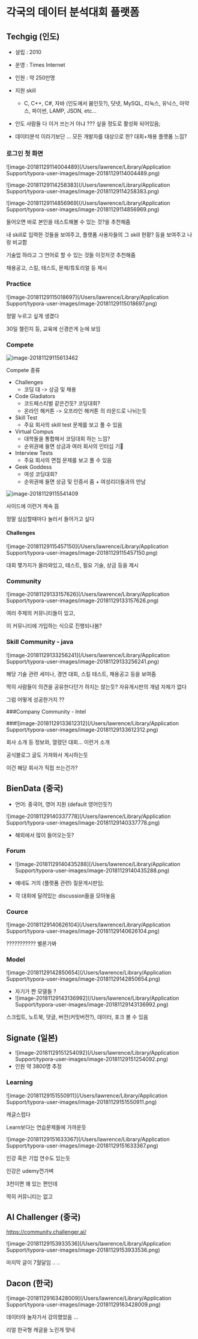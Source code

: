 # 각국의 데이터 분석대회 플랫폼

## Techgig (인도)

- 설립 : 2010
- 운영 : Times Internet
- 인원 : 약 250만명

- 지원 skill
  - C, C++, C#, 자바 (인도에서 붐인듯?), 닷넷, MySQL, 리눅스, 유닉스, 아약스, 파이썬, LAMP,  JSON, etc...
- 인도 사람들 다 이거 쓰는거 아냐 ??? 싶을 정도로 활성화 되어있음; 
- 데이터분석 이라기보단 … 모든 개발자를 대상으로 한? 대회+채용 플랫폼 느낌?

### 로그인 첫 화면

![image-20181129114004489](/Users/lawrence/Library/Application Support/typora-user-images/image-20181129114004489.png)

![image-20181129114258383](/Users/lawrence/Library/Application Support/typora-user-images/image-20181129114258383.png)

![image-20181129114856969](/Users/lawrence/Library/Application Support/typora-user-images/image-20181129114856969.png)

들어오면 바로 본인을 테스트해볼 수 있는 것?을 추천해줌

내 skill로 입력한 것들을 보여주고, 플랫폼 사용자들의 그 skill 현황? 등을 보여주고 나랑 비교함

기술업 하라고 그 언어로 할 수 있는 것들 이것저것 추천해줌

채용공고, 스킬, 테스트, 문제/튜토리얼 등 제시 



### Practice 

![image-20181129115018697](/Users/lawrence/Library/Application Support/typora-user-images/image-20181129115018697.png)



정말 누르고 싶게 생겼다 

30일 챌린지 등, 교육에 신경쓴게 눈에 보임 



### Compete





![image-20181129115613462](/Users/lawrence/Library/Application%20Support/typora-user-images/image-20181129115613462.png)

Compete 종류

- Challenges
  - 코딩 대 -> 상금 및 채용 
- Code Gladiators
  - 코드페스티벌 같은건듯? 코딩대회?
  - 온라인 해커톤 -> 오프라인 해커톤 의 라운드로 나뉘는듯
- Skill Test
  - 주요 회사의 skill test 문제를 보고 풀 수 있음 
- Virtual Compus
  - 대학들을 통합해서 코딩대회 하는 느낌?
  - 순위권에 들면 상금과 여러 회사의 인터십 기
- Interview Tests
  - 주요 회사의 면접 문제를 보고 풀 수 있음
- Geek Goddess
  - 여성 코딩대회?
  - 순위권에 들면 상금 및 인증서 줌 + 여성리더들과의 만남 



![image-20181129115541409](/Users/lawrence/Library/Application%20Support/typora-user-images/image-20181129115541409.png)



사이드에 이런거 계속 뜸

정말 심심할때마다 눌러서 들어가고 싶다  



#### Challenges

![image-20181129115457150](/Users/lawrence/Library/Application Support/typora-user-images/image-20181129115457150.png)



대회 몇가지가 올라와있고, 테스트, 필요 기술, 상금 등을 제시



### Community

![image-20181129133157626](/Users/lawrence/Library/Application Support/typora-user-images/image-20181129133157626.png)

여러 주제의 커뮤니티들이 있고, 

이 커뮤니티에 가입하는 식으로 진행되나봄?

### Skill Community - java

![image-20181129133256241](/Users/lawrence/Library/Application Support/typora-user-images/image-20181129133256241.png)



해당 기술 관련 세미나, 경연 대회, 스킬 테스트, 채용공고 등을 보여줌

딱히 사람들이 의견을 공유한다던가 하지는 않는듯? 자유게시판의 개념 자체가 없다

그럼 어떻게 성공한거지 ?? 



###Company Community - Intel

###![image-20181129133612312](/Users/lawrence/Library/Application Support/typora-user-images/image-20181129133612312.png)

회사 소개 등 정보와, 열렸던 대회… 이런거 소개 

공식블로그 글도 가져와서 게시하는듯 

이건 해당 회사가 직접 쓰는건가?  



## BienData (중국)

- 언어: 중국어, 영어 지원 (default 영어인듯?)

![image-20181129140337778](/Users/lawrence/Library/Application Support/typora-user-images/image-20181129140337778.png)

- 해외에서 많이 들어오는듯?



### Forum

- ![image-20181129140435288](/Users/lawrence/Library/Application Support/typora-user-images/image-20181129140435288.png)

- 얘네도 거의 (플랫폼 관련) 질문게시판임; 
- 각 대회에 달려있는 discussion들을 모아놓음 



### Cource

![image-20181129140626104](/Users/lawrence/Library/Application Support/typora-user-images/image-20181129140626104.png)

??????????? 별론가봐



### Model

![image-20181129142850654](/Users/lawrence/Library/Application Support/typora-user-images/image-20181129142850654.png)

- 자기가 짠 모델들 ?
- ![image-20181129143136992](/Users/lawrence/Library/Application Support/typora-user-images/image-20181129143136992.png)

스크립트, 노트북, 댓글, 버전(커밋버전?), 데이터, 포크 볼 수 있음 



## Signate (일본)

- ![image-20181129151254092](/Users/lawrence/Library/Application Support/typora-user-images/image-20181129151254092.png)
- 인원 약 3800명 추정 



### Learning

![image-20181129151550911](/Users/lawrence/Library/Application Support/typora-user-images/image-20181129151550911.png)

캐글스럽다 

Learn보다는 연습문제들에 가까운듯

![image-20181129151633367](/Users/lawrence/Library/Application Support/typora-user-images/image-20181129151633367.png)



인강 혹은 기업 연수도 있는듯 

인강은 udemy껀가벼



3천이면 꽤 있는 편인데

딱히 커뮤니티는 없고



## AI Challenger (중국)

https://community.challenger.ai/

![image-20181129153933536](/Users/lawrence/Library/Application Support/typora-user-images/image-20181129153933536.png)

마지막 글이 7월달임 .. ..



## Dacon (한국)

![image-20181129163428009](/Users/lawrence/Library/Application Support/typora-user-images/image-20181129163428009.png)

데이터야 놀자가서 강의했었음 … 

리얼 한국형 캐글을 노린게 맞네 